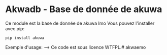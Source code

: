 Akwadb - Base de donnée de akuwa
========================================================

Ce module est la base de donnée de akuwa Imo
Vous pouvez l'installer avec pip:

    pip install akuwa

Exemple d'usage:
-->
Ce code est sous licence WTFPL.# akwaemo
